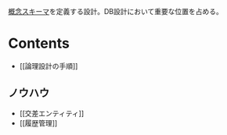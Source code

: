 [概念スキーマ](%E6%A6%82%E5%BF%B5%E3%82%B9%E3%82%AD%E3%83%BC%E3%83%9E.md)を定義する設計。DB設計において重要な位置を占める。

# Contents
- [[論理設計の手順]]

## ノウハウ
- [[交差エンティティ]]
- [[履歴管理]]